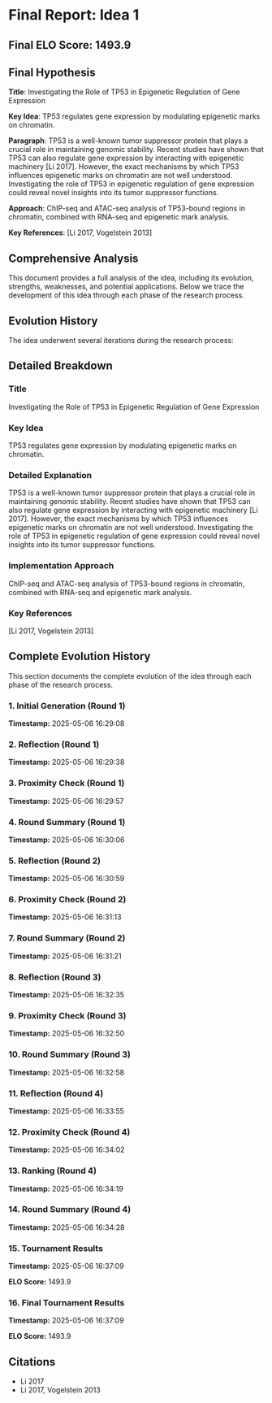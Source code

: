 # Final Report: Idea 1

## Final ELO Score: 1493.9

## Final Hypothesis

**Title**: Investigating the Role of TP53 in Epigenetic Regulation of Gene Expression

**Key Idea**: TP53 regulates gene expression by modulating epigenetic marks on chromatin.

**Paragraph**: TP53 is a well-known tumor suppressor protein that plays a crucial role in maintaining genomic stability. Recent studies have shown that TP53 can also regulate gene expression by interacting with epigenetic machinery [Li 2017]. However, the exact mechanisms by which TP53 influences epigenetic marks on chromatin are not well understood. Investigating the role of TP53 in epigenetic regulation of gene expression could reveal novel insights into its tumor suppressor functions.

**Approach**: ChIP-seq and ATAC-seq analysis of TP53-bound regions in chromatin, combined with RNA-seq and epigenetic mark analysis.

**Key References**: [Li 2017, Vogelstein 2013]

## Comprehensive Analysis

This document provides a full analysis of the idea, including its evolution, strengths, weaknesses, and potential applications. Below we trace the development of this idea through each phase of the research process.

## Evolution History

The idea underwent several iterations during the research process:

## Detailed Breakdown

### Title

Investigating the Role of TP53 in Epigenetic Regulation of Gene Expression

### Key Idea

TP53 regulates gene expression by modulating epigenetic marks on chromatin.

### Detailed Explanation

TP53 is a well-known tumor suppressor protein that plays a crucial role in maintaining genomic stability. Recent studies have shown that TP53 can also regulate gene expression by interacting with epigenetic machinery [Li 2017]. However, the exact mechanisms by which TP53 influences epigenetic marks on chromatin are not well understood. Investigating the role of TP53 in epigenetic regulation of gene expression could reveal novel insights into its tumor suppressor functions.

### Implementation Approach

ChIP-seq and ATAC-seq analysis of TP53-bound regions in chromatin, combined with RNA-seq and epigenetic mark analysis.

### Key References

[Li 2017, Vogelstein 2013]

## Complete Evolution History

This section documents the complete evolution of the idea through each phase of the research process.

### 1. Initial Generation (Round 1)
**Timestamp:** 2025-05-06 16:29:08



### 2. Reflection (Round 1)
**Timestamp:** 2025-05-06 16:29:38



### 3. Proximity Check (Round 1)
**Timestamp:** 2025-05-06 16:29:57



### 4. Round Summary (Round 1)
**Timestamp:** 2025-05-06 16:30:06



### 5. Reflection (Round 2)
**Timestamp:** 2025-05-06 16:30:59



### 6. Proximity Check (Round 2)
**Timestamp:** 2025-05-06 16:31:13



### 7. Round Summary (Round 2)
**Timestamp:** 2025-05-06 16:31:21



### 8. Reflection (Round 3)
**Timestamp:** 2025-05-06 16:32:35



### 9. Proximity Check (Round 3)
**Timestamp:** 2025-05-06 16:32:50



### 10. Round Summary (Round 3)
**Timestamp:** 2025-05-06 16:32:58



### 11. Reflection (Round 4)
**Timestamp:** 2025-05-06 16:33:55



### 12. Proximity Check (Round 4)
**Timestamp:** 2025-05-06 16:34:02



### 13. Ranking (Round 4)
**Timestamp:** 2025-05-06 16:34:19



### 14. Round Summary (Round 4)
**Timestamp:** 2025-05-06 16:34:28



### 15. Tournament Results
**Timestamp:** 2025-05-06 16:37:09

**ELO Score:** 1493.9



### 16. Final Tournament Results
**Timestamp:** 2025-05-06 16:37:09

**ELO Score:** 1493.9



## Citations

- Li 2017
- Li 2017, Vogelstein 2013
